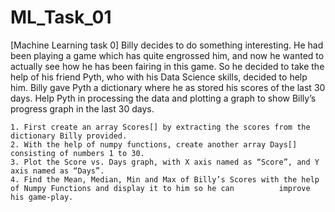 # ML_Task_01
[Machine Learning task 0]
Billy decides to do something interesting. He had been playing a game which has quite engrossed him, and now he wanted to actually see how he has been fairing in this game. So he decided to take the help of his friend Pyth, who with his Data Science skills, decided to help him. Billy gave Pyth a dictionary where he as stored his scores of the last 30 days. Help Pyth in processing the data and plotting a graph to show Billy’s progress graph in the last 30 days.

    1. First create an array Scores[] by extracting the scores from the dictionary Billy provided.
    2. With the help of numpy functions, create another array Days[] consisting of numbers 1 to 30.
    3. Plot the Score vs. Days graph, with X axis named as “Score”, and Y axis named as “Days”.
    4. Find the Mean, Median, Min and Max of Billy’s Scores with the help of Numpy Functions and display it to him so he can          improve his game-play.
